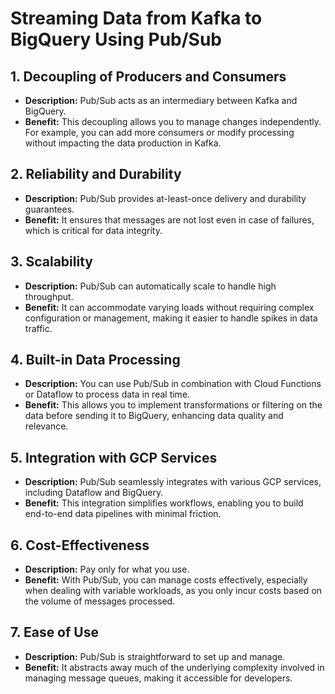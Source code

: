 # Streaming Data from Kafka to BigQuery Using Pub/Sub

## 1. Decoupling of Producers and Consumers
- **Description:** Pub/Sub acts as an intermediary between Kafka and BigQuery.
- **Benefit:** This decoupling allows you to manage changes independently. For example, you can add more consumers or modify processing without impacting the data production in Kafka.

## 2. Reliability and Durability
- **Description:** Pub/Sub provides at-least-once delivery and durability guarantees.
- **Benefit:** It ensures that messages are not lost even in case of failures, which is critical for data integrity.

## 3. Scalability
- **Description:** Pub/Sub can automatically scale to handle high throughput.
- **Benefit:** It can accommodate varying loads without requiring complex configuration or management, making it easier to handle spikes in data traffic.

## 4. Built-in Data Processing
- **Description:** You can use Pub/Sub in combination with Cloud Functions or Dataflow to process data in real time.
- **Benefit:** This allows you to implement transformations or filtering on the data before sending it to BigQuery, enhancing data quality and relevance.

## 5. Integration with GCP Services
- **Description:** Pub/Sub seamlessly integrates with various GCP services, including Dataflow and BigQuery.
- **Benefit:** This integration simplifies workflows, enabling you to build end-to-end data pipelines with minimal friction.

## 6. Cost-Effectiveness
- **Description:** Pay only for what you use.
- **Benefit:** With Pub/Sub, you can manage costs effectively, especially when dealing with variable workloads, as you only incur costs based on the volume of messages processed.

## 7. Ease of Use
- **Description:** Pub/Sub is straightforward to set up and manage.
- **Benefit:** It abstracts away much of the underlying complexity involved in managing message queues, making it accessible for developers.
